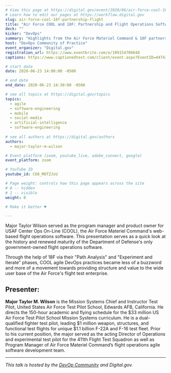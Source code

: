 ```yaml
---
# View this page at https://digital.gov/event/2020/06/air-force-cool-18f-partnership-flight
# Learn how to edit our pages at https://workflow.digital.gov
slug: air-force-cool-18f-partnership-flight
title: "Air Force COOL and 18F: Partnership and Flight Operations Software Agile Lessons Learned"
deck: ""
kicker: "DevOps"
summary: "Highlights from the Air Force Materiel Command & 18F partnership and the importance of organizational structure, roles of the core team, and user outreach for military and government DevOps."
host: "DevOps Community of Practice"
event_organizer: "Digital.gov"
registration_url: https://www.eventbrite.com/e/109154700648
captions: https://www.captionedtext.com/client/event.aspx?EventID=4474360&CustomerID=321

# start date
date: 2020-06-23 14:00:00 -0500

# end date
end_date: 2020-06-23 14:30:00 -0500

# see all topics at https://digital.gov/topics
topics: 
  - agile
  - software-engineering
  - mobile
  - social-media
  - artificial-intelligence
  - software-engineering
  
# see all authors at https://digital.gov/authors
authors: 
  - major-taylor-m-wilson

# Event platform (zoom, youtube_live, adobe_connect, google)
event_platform: zoom

# YouTube ID
youtube_id: CO8_MOTZJsU

# Page weight: controls how this page appears across the site
# 0 -- hidden
# 1 -- visible
weight: 0

# Make it better ♥

---
```

Major Taylor Wilson served as the program manager and product owner for USAF Center Ops On-Line (COOL), the Air Force Materiel Command's web-based flight operations software. This presentation serves as a quick look at the history and renewed maturity of the Department of Defense's only government-owned flight operations software.

Through the help of 18F via their "Path Analysis" and "Experiment and Iterate" phases, COOL agile DevOps practices became less of a buzzword and more of a movement towards providing structure and value to the wide user base of the Air Force's flight test enterprise.

## Presenter:

**Major Taylor M. Wilson** is the Mission Systems Chief and Instructor Test Pilot, United States Air Force Test Pilot School, Edwards AFB, California. He directs the 150-hour academic and flying schedule for the $33 million US Air Force Test Pilot School Mission Systems curriculum. He is a dual-qualified fighter test pilot, leading $1 million weapon, structures, and functional test flights for unique $1.1 billion F-22A and F-16 test fleet. Prior to his current position, the major served as the acting Director of Operations and experimental test pilot for the 411th Flight Test Squadron as well as Program Manager of Air Force Materiel Command’s flight operations agile software development team.

---

*This talk is hosted by the [DevOp Community](https://digital.gov/communities/devops/) and Digital.gov.*
